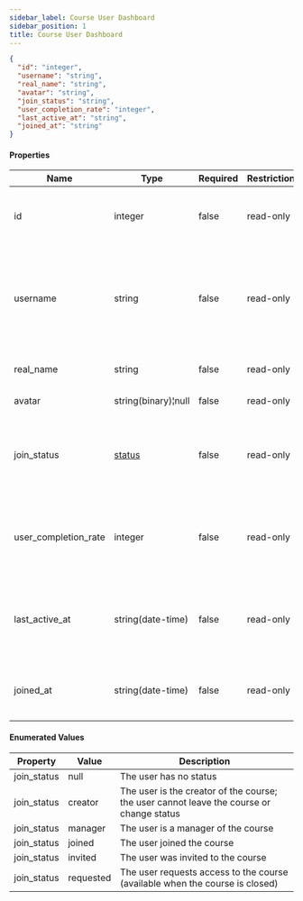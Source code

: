 ```yaml
---
sidebar_label: Course User Dashboard
sidebar_position: 1
title: Course User Dashboard
---
```


```json
{
  "id": "integer",
  "username": "string",
  "real_name": "string",
  "avatar": "string",
  "join_status": "string",
  "user_completion_rate": "integer",
  "last_active_at": "string",
  "joined_at": "string"
}

```

#### Properties

| Name                 | Type                                                                            | Required | Restrictions | Description                                                                       |                                                                
|----------------------|---------------------------------------------------------------------------------|----------|--------------|-----------------------------------------------------------------------------------|
| id                   | integer                                                                         | false    | read-only    | A unique integer value identifying this user                                      |
| username             | string                                                                          | false    | read-only    | The username of the user. Max 255 characters. Letters, numbers and -/_ characters |
| real_name            | string                                                                          | false    | read-only    | Real name. Max 255 characters                                                     |
| avatar               | string(binary)¦null                                                             | false    | read-only    | The user avatar                                                                   |
| join_status          | [status](/docs/apireference/v2/schemas/course_user_dashboard#enumerated-values) | false    | read-only    | Enum to define the course subscription status of the current user                 |
| user_completion_rate | integer                                                                         | false    | read-only    | Progress completion of the course in percentage for the current user              |
| last_active_at       | string(date-time)                                                               | false    | read-only    | The datetime when the user completed a lesson in the course                       |
| joined_at            | string(date-time)                                                               | false    | read-only    | The datetime when the user joined the course                                      |

#### Enumerated Values

| Property    | Value     | Description                                                                              |
|-------------|-----------|------------------------------------------------------------------------------------------|
| join_status | null      | The user has no status                                                                   |
| join_status | creator   | The user is the creator of the course; the user cannot leave the course or change status |
| join_status | manager   | The user is a manager of the course                                                      |
| join_status | joined    | The user joined the course                                                               |
| join_status | invited   | The user was invited to the course                                                       |
| join_status | requested | The user requests access to the course (available when the course is closed)             |

